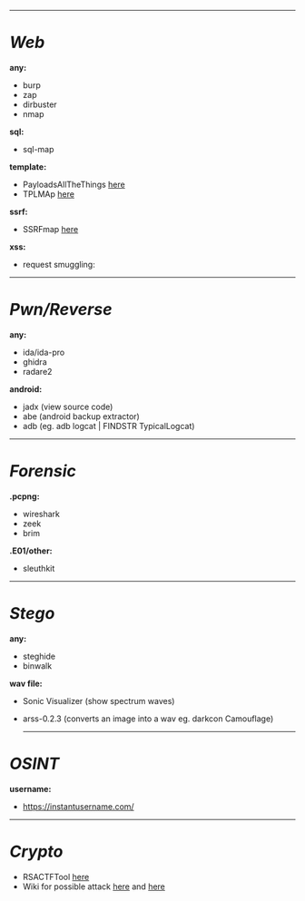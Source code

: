 ----------------------------------------
# __*Web*__

**any:**
- burp
- zap
- dirbuster
- nmap
    
**sql:**
- sql-map
    
**template:**
- PayloadsAllTheThings <a href="https://github.com/swisskyrepo/PayloadsAllTheThings">here</a>
- TPLMAp <a href="https://github.com/epinna/tplmap">here</a>
    
**ssrf:**
- SSRFmap <a href="https://github.com/swisskyrepo/SSRFmap">here</a>
    
**xss:**
- request smuggling:
  
------------------------------------------
# __*Pwn/Reverse*__

**any:**
- ida/ida-pro
- ghidra
- radare2
    
**android:**
- jadx  (view source code)
- abe   (android backup extractor)
- adb   (eg. adb logcat | FINDSTR TypicalLogcat)
      
------------------------------------------
# __*Forensic*__

**.pcpng:**
- wireshark
- zeek
- brim
   
**.E01/other:**
- sleuthkit
    
------------------------------------------
# __*Stego*__

**any:**
- steghide
- binwalk
    
**wav file:**
- Sonic Visualizer (show spectrum waves)
- arss-0.2.3       (converts an image into a wav eg. darkcon Camouflage)
    
  ----------------------------------------
# __*OSINT*__

**username:**
- https://instantusername.com/
----------------------------------------
# __*Crypto*__

- RSACTFTool <a href="https://github.com/Ganapati/RsaCtfTool">here</a>
- Wiki for possible attack <a href="https://bitsdeep.com/posts/attacking-rsa-for-fun-and-ctf-points-part-1/">here</a> and <a href="https://wiki.x10sec.org/crypto/asymmetric/rsa/rsa_e_attack/">here</a>
